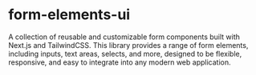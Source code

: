 # form-elements-ui

A collection of reusable and customizable form components built with Next.js and TailwindCSS. This library provides a range of form elements, including inputs, text areas, selects, and more, designed to be flexible, responsive, and easy to integrate into any modern web application.
